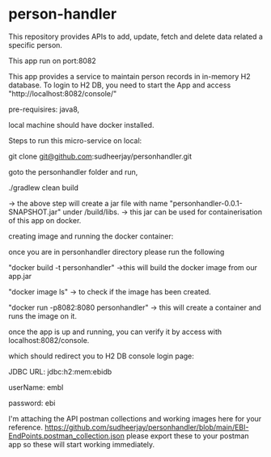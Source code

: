 # person-handler
This repository provides APIs to add, update, fetch and delete data related a specific person.

This app run on port:8082

This app provides a service to maintain person records in in-memory H2 database.
To login to H2 DB, you need to start the App and access "http://localhost:8082/console/"


pre-requisires: 
java8,

local machine should have docker installed.


Steps to run this micro-service on local:

git clone git@github.com:sudheerjay/personhandler.git

goto the personhandler folder and run,

./gradlew clean build 

-> the above step will create a jar file with name "personhandler-0.0.1-SNAPSHOT.jar" under /build/libs.
-> this jar can be used for containerisation of this app on docker. 



creating image and running the docker container:

once you are in personhandler directory please run the following

"docker build -t personhandler" ->this will build the docker image from our app.jar

"docker image ls" -> to check if the image has been created.

"docker run -p8082:8080 personhandler" -> this will create a container and runs the image on it. 

once the app is up and running, you can verify it by access with localhost:8082/console. 

which should redirect you to H2 DB console login page:

JDBC URL: jdbc:h2:mem:ebidb

userName: embl

password: ebi

I'm attaching the API postman collections and working images here for your reference.
https://github.com/sudheerjay/personhandler/blob/main/EBI-EndPoints.postman_collection.json 
please export these to your postman app so these will start working immediately. 

